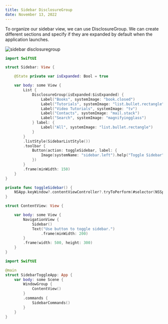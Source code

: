 ```yaml
---
title: Sidebar DisclosureGroup
date: November 13, 2022
---
```


To organize our sidebar view, we can use DisclosureGroup. We can create different sections and specify if they are expanded by default when the application launches.

<p><img src="../assets/images/swiftui-sidebar-disclosuregroup.png" style="max-width:400px;" alt="sidebar disclosuregroup"></p>

```swift
import SwiftUI

struct Sidebar: View {

    @State private var isExpanded: Bool = true

    var body: some View {
        List {
            DisclosureGroup(isExpanded:$isExpanded) {
                Label("Books", systemImage: "book.closed")
                Label("Tutorials", systemImage: "list.bullet.rectangle")
                Label("Video Tutorials", systemImage: "tv")
                Label("Contacts", systemImage: "mail.stack")
                Label("Search", systemImage: "magnifyingglass")
            } label: {
                Label("All", systemImage: "list.bullet.rectangle")
            }
        }
        .listStyle(SidebarListStyle())
        .toolbar {
            Button(action: toggleSidebar, label: {
                Image(systemName: "sidebar.left").help("Toggle Sidebar")
            })
        }
        .frame(minWidth: 150)
    }
}

private func toggleSidebar() {
    NSApp.keyWindow?.contentViewController?.tryToPerform(#selector(NSSplitViewController.toggleSidebar(_:)), with: nil)
}

struct ContentView: View {

    var body: some View {
        NavigationView {
            Sidebar()
            Text("Use button to toggle sidebar.")
                .frame(minWidth: 200)
        }
        .frame(width: 500, height: 300)
    }
}
```

```swift
import SwiftUI

@main
struct SidebarToggleApp: App {
    var body: some Scene {
        WindowGroup {
            ContentView()
        }
        .commands {
            SidebarCommands()
        }
    }
}
```
